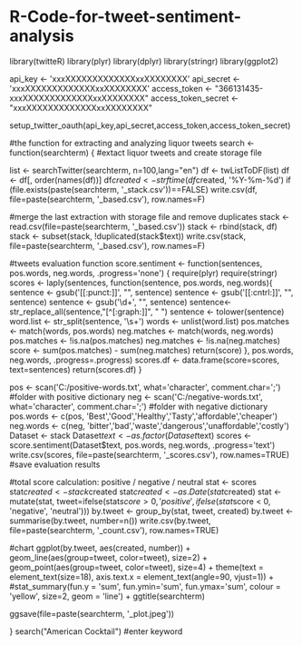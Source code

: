 # R-Code-for-tweet-sentiment-analysis
library(twitteR)
library(plyr)
library(dplyr)
library(stringr)
library(ggplot2)

api_key <- 'xxxXXXXXXXXXXXXXxxXXXXXXXX'
api_secret <- 'xxxXXXXXXXXXXXXXxxXXXXXXXX'
access_token <- "366131435-xxxXXXXXXXXXXXXXxxXXXXXXXX"
access_token_secret <- "xxxXXXXXXXXXXXXXxxXXXXXXXX"

setup_twitter_oauth(api_key,api_secret,access_token,access_token_secret)

#the function for extracting and analyzing liquor tweets
search <- function(searchterm)
{
  #extact liquor tweets and create storage file
  
  list <- searchTwitter(searchterm, n=100,lang="en")
  df <- twListToDF(list)
  df <- df[, order(names(df))]
  df$created <- strftime(df$created, '%Y-%m-%d')
  if (file.exists(paste(searchterm, '_stack.csv'))==FALSE) write.csv(df, file=paste(searchterm, '_based.csv'), row.names=F)
  
  #merge the last extraction with storage file and remove duplicates
  stack <- read.csv(file=paste(searchterm, '_based.csv'))
  stack <- rbind(stack, df)
  stack <- subset(stack, !duplicated(stack$text))
  write.csv(stack, file=paste(searchterm, '_based.csv'), row.names=F)
  
  #tweets evaluation function
  score.sentiment <- function(sentences, pos.words, neg.words, .progress='none')
  {
    require(plyr)
    require(stringr)
    scores <- laply(sentences, function(sentence, pos.words, neg.words){
      sentence <- gsub('[[:punct:]]', "", sentence)
      sentence <- gsub('[[:cntrl:]]', "", sentence)
      sentence <- gsub('\\d+', "", sentence)
      sentence<-str_replace_all(sentence,"[^[:graph:]]", " ") 
      sentence <- tolower(sentence)
      word.list <- str_split(sentence, '\\s+')
      words <- unlist(word.list)
      pos.matches <- match(words, pos.words)
      neg.matches <- match(words, neg.words)
      pos.matches <- !is.na(pos.matches)
      neg.matches <- !is.na(neg.matches)
      score <- sum(pos.matches) - sum(neg.matches)
      return(score)
    }, pos.words, neg.words, .progress=.progress)
    scores.df <- data.frame(score=scores, text=sentences)
    return(scores.df)
  }
  
  pos <- scan('C:/positive-words.txt', what='character', comment.char=';') #folder with positive dictionary
  neg <- scan('C:/negative-words.txt', what='character', comment.char=';') #folder with negative dictionary
  pos.words <- c(pos, 'Best','Good','Healthy','Tasty','affordable','cheaper')
  neg.words <- c(neg, 'bitter','bad','waste','dangerous','unaffordable','costly')
  Dataset <- stack
  Dataset$text <- as.factor(Dataset$text)
  scores <- score.sentiment(Dataset$text, pos.words, neg.words, .progress='text')
  write.csv(scores, file=paste(searchterm, '_scores.csv'), row.names=TRUE) #save evaluation results
  
  #total score calculation: positive / negative / neutral
  stat <- scores
  stat$created <- stack$created
  stat$created <- as.Date(stat$created)
  stat <- mutate(stat, tweet=ifelse(stat$score > 0, 'positive', ifelse(stat$score < 0, 'negative', 'neutral')))
  by.tweet <- group_by(stat, tweet, created)
  by.tweet <- summarise(by.tweet, number=n())
  write.csv(by.tweet, file=paste(searchterm, '_count.csv'), row.names=TRUE)
  
  #chart
  ggplot(by.tweet, aes(created, number)) + geom_line(aes(group=tweet, color=tweet), size=2) +
    geom_point(aes(group=tweet, color=tweet), size=4) +
    theme(text = element_text(size=18), axis.text.x = element_text(angle=90, vjust=1)) +
    #stat_summary(fun.y = 'sum', fun.ymin='sum', fun.ymax='sum', colour = 'yellow', size=2, geom = 'line') +
    ggtitle(searchterm)
  
  ggsave(file=paste(searchterm, '_plot.jpeg'))
  
}
search("American Cocktail") #enter keyword

